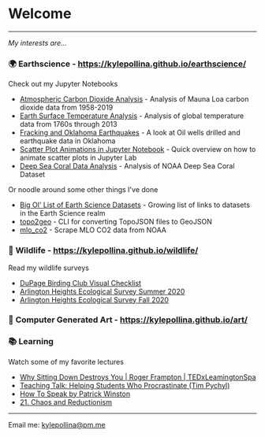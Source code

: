 # Welcome

----------

*My interests are...*

### 🌍 __Earthscience__ - https://kylepollina.github.io/earthscience/

Check out my Jupyter Notebooks
- [Atmospheric Carbon Dioxide Analysis](https://nbviewer.jupyter.org/github/kylepollina/earthscience/blob/master/notebooks/Atmospheric_CO2_Analysis/Atmospheric%20Carbon%20Dioxide%20Analysis.ipynb) - Analysis of Mauna Loa carbon dioxide data from 1958-2019
- [Earth Surface Temperature Analysis](https://nbviewer.jupyter.org/github/kylepollina/earthscience/blob/master/notebooks/Surface_Temperature_Analysis/Earth%20Surface%20Temperature%20Analysis.ipynb) - Analysis of global temperature data from 1760s through 2013
- [Fracking and Oklahoma Earthquakes](https://nbviewer.jupyter.org/github/kylepollina/earthscience/blob/master/notebooks/Fracking_and_Oklahoma_Quakes/Fracking_and_Oklahoma_Quakes%20main.ipynb) - A look at Oil wells drilled and earthquake data in Oklahoma
- [Scatter Plot Animations in Jupyter Notebook](https://nbviewer.jupyter.org/github/kylepollina/earthscience/blob/master/notebooks/Animating%20Matplotlib%20Scatter%20Plots%20in%20Jupyter%20Notebooks.ipynb) - Quick overview on how to animate scatter plots in Jupyter Lab
- [Deep Sea Coral Data Analysis](https://nbviewer.jupyter.org/github/kylepollina/earthscience/blob/master/notebooks/Coral%20Data/Deep%20Sea%20Coral.ipynb) - Analysis of NOAA Deep Sea Coral Dataset

Or noodle around some other things I've done
- [Big Ol' List of Earth Science Datasets](https://github.com/kylepollina/earthscience/blob/master/research/resources.md) - Growing list of links to
datasets in the Earth Science realm
- [topo2geo](https://github.com/kylepollina/topo2geo) - CLI for converting TopoJSON files to GeoJSON
- [mlo_co2](https://github.com/kylepollina/mlo_co2) - Scrape MLO CO2 data from NOAA 

### 🌱 __Wildlife__ - https://kylepollina.github.io/wildlife/
Read my wildlife surveys
- [DuPage Birding Club Visual Checklist](https://kylepollina.github.io/wildlife/dbc-checklist/)
- [Arlington Heights Ecological Survey Summer 2020](https://kylepollina.github.io/wildlife/index.html#summer-survey)
- [Arlington Heights Ecological Survey Fall 2020](https://kylepollina.github.io/wildlife/index.html#fall-survey)

### 🎨 __Computer Generated Art__ - https://kylepollina.github.io/art/

### 📚 __Learning__
Watch some of my favorite lectures
- [Why Sitting Down Destroys You | Roger Frampton | TEDxLeamingtonSpa](https://youtu.be/jOJLx4Du3vU)
- [Teaching Talk: Helping Students Who Procrastinate (Tim Pychyl)](https://youtu.be/mhFQA998WiA)
- [How To Speak by Patrick Winston](https://youtu.be/Unzc731iCUY)
- [21. Chaos and Reductionism](https://youtu.be/_njf8jwEGRo)
-------

Email me: kylepollina@pm.me

